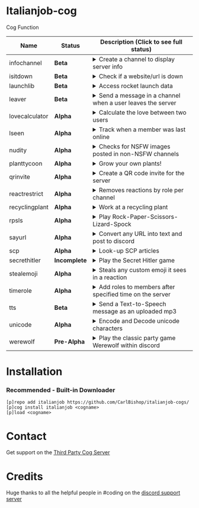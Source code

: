 # Italianjob-cog

Cog Function

| Name | Status | Description (Click to see full status)
| --- | --- | --- |
| infochannel | **Beta** | <details><summary>Create a channel to display server info</summary>Due to rate limits, this does not update as often as it once did</details> |
| isitdown | **Beta** | <details><summary>Check if a website/url is down</summary>Just released, please report bugs</details> |
| launchlib | **Beta** | <details><summary>Access rocket launch data</summary>Just released, please report bugs</details> |
| leaver | **Beta** | <details><summary>Send a message in a channel when a user leaves the server</summary>Seems to be functional, please report any bugs or suggestions</details> |
| lovecalculator | **Alpha** | <details><summary>Calculate the love between two users</summary>[Snap-Ons] Just updated to V3</details> |
| lseen | **Alpha** | <details><summary>Track when a member was last online</summary>Alpha release, please report bugs</details> |
| nudity | **Alpha** | <details><summary>Checks for NSFW images posted in non-NSFW channels</summary>Switched libraries, now functional</details> |
| planttycoon | **Alpha** | <details><summary>Grow your own plants!</summary>[Snap-Ons] Updated to V3, likely to contain bugs</details> |
| qrinvite | **Alpha** | <details><summary>Create a QR code invite for the server</summary>Alpha release, please report any bugs</details> |
| reactrestrict | **Alpha** | <details><summary>Removes reactions by role per channel</summary>A bit clunky, but functional</details> |
| recyclingplant | **Alpha** | <details><summary>Work at a recycling plant</summary>[Snap-Ons] Just updated to V3</details> |
| rpsls | **Alpha** | <details><summary>Play Rock-Paper-Scissors-Lizard-Spock</summary>[Snap-Ons] Just updated to V3</details> |
| sayurl | **Alpha** | <details><summary>Convert any URL into text and post to discord</summary>No error checking and pretty spammy</details> |
| scp | **Alpha** | <details><summary>Look-up SCP articles</summary>[Snap-Ons] Just updated to V3</details> |
| secrethitler | **Incomplete** | <details><summary>Play the Secret Hitler game</summary>Concept, no work done yet</details> |
| stealemoji | **Alpha** | <details><summary>Steals any custom emoji it sees in a reaction</summary>Some planned upgrades for server generation</details> |
| timerole | **Alpha** | <details><summary>Add roles to members after specified time on the server</summary>Upgraded from V2, please report any bugs</details> |
| tts | **Beta** | <details><summary>Send a Text-to-Speech message as an uploaded mp3</summary>Alpha release, please report any bugs</details> |
| unicode | **Alpha** | <details><summary>Encode and Decode unicode characters</summary>[Snap-Ons] Just updated to V3</details> |
| werewolf | **Pre-Alpha** | <details><summary>Play the classic party game Werewolf within discord</summary>Another massive project currently being developed, will be fully customizable</details> |

# Installation
### Recommended - Built-in Downloader
```
[p]repo add italianjob https://github.com/CarlBishop/italianjob-cogs/
[p]cog install italianjob <cogname>
[p]load <cogname>
```

# Contact
Get support on the [Third Party Cog Server](https://discord.gg/GET4DVk)

# Credits

Huge thanks to all the helpful people in #coding on the [discord support server](https://discord.gg/red)
